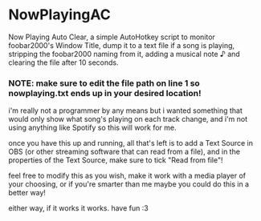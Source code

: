 # NowPlayingAC
Now Playing Auto Clear, a simple AutoHotkey script to monitor foobar2000's Window Title, dump it to a text file if a song is playing, stripping the foobar2000 naming from it, adding a musical note ♪ and clearing the file after 10 seconds.

### NOTE: make sure to edit the file path on line 1 so nowplaying.txt ends up in your desired location!

i'm really not a programmer by any means but i wanted something that would only show what song's playing on each track change, and i'm not using anything like Spotify so this will work for me.

once you have this up and running, all that's left is to add a Text Source in OBS (or other streaming software that can read from a file), and in the properties of the Text Source, make sure to tick "Read from file"!

feel free to modify this as you wish, make it work with a media player of your choosing, or if you're smarter than me maybe you could do this in a better way!

either way, if it works it works. have fun :3